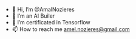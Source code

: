 - 👋 Hi, I’m @AmalNozieres
- 👀 I’m an AI Builer
- 🌱 I’m certificated in Tensorflow
- 📫 How to reach me amel.nozieres@gmail.com

<!---
AmelNozieres/AmelNozieres is a ✨ special ✨ repository because its `README.md` (this file) appears on your GitHub profile.
You can click the Preview link to take a look at your changes.
--->
